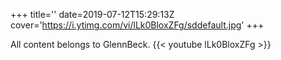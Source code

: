 +++
title=''
date=2019-07-12T15:29:13Z
cover='https://i.ytimg.com/vi/lLk0BloxZFg/sddefault.jpg'
+++

All content belongs to GlennBeck.
{{< youtube lLk0BloxZFg >}}
